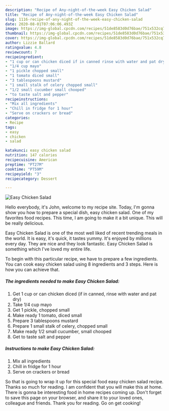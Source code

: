 ```yaml
---
description: "Recipe of Any-night-of-the-week Easy Chicken Salad"
title: "Recipe of Any-night-of-the-week Easy Chicken Salad"
slug: 1116-recipe-of-any-night-of-the-week-easy-chicken-salad
date: 2020-08-01T07:06:06.493Z
image: https://img-global.cpcdn.com/recipes/51de8583d0d76bae/751x532cq70/easy-chicken-salad-recipe-main-photo.jpg
thumbnail: https://img-global.cpcdn.com/recipes/51de8583d0d76bae/751x532cq70/easy-chicken-salad-recipe-main-photo.jpg
cover: https://img-global.cpcdn.com/recipes/51de8583d0d76bae/751x532cq70/easy-chicken-salad-recipe-main-photo.jpg
author: Lizzie Ballard
ratingvalue: 4.8
reviewcount: 7
recipeingredient:
- "1 cup or can chicken diced if in canned rinse with water and pat dry"
- "1/4 cup mayo"
- "1 pickle chopped small"
- "1 tomato diced small"
- "3 tablespoons mustard"
- "1 small stalk of celery chopped small"
- "1/2 small cucumber small chooped"
- "to taste salt and pepper"
recipeinstructions:
- "Mix all ingredients"
- "Chill in fridge for 1 hour"
- "Serve on crackers or bread"
categories:
- Recipe
tags:
- easy
- chicken
- salad

katakunci: easy chicken salad 
nutrition: 147 calories
recipecuisine: American
preptime: "PT27M"
cooktime: "PT59M"
recipeyield: "3"
recipecategory: Dessert

---
```



![Easy Chicken Salad](https://img-global.cpcdn.com/recipes/51de8583d0d76bae/751x532cq70/easy-chicken-salad-recipe-main-photo.jpg)

Hello everybody, it's John, welcome to my recipe site. Today, I'm gonna show you how to prepare a special dish, easy chicken salad. One of my favorites food recipes. This time, I am going to make it a bit unique. This will be really delicious.

Easy Chicken Salad is one of the most well liked of recent trending meals in the world. It is easy, it's quick, it tastes yummy. It's enjoyed by millions every day. They are nice and they look fantastic. Easy Chicken Salad is something which I've loved my entire life.




To begin with this particular recipe, we have to prepare a few ingredients. You can cook easy chicken salad using 8 ingredients and 3 steps. Here is how you can achieve that.

<!--inarticleads1-->

##### The ingredients needed to make Easy Chicken Salad:

1. Get 1 cup or can chicken diced (if in canned, rinse with water and pat dry)
1. Take 1/4 cup mayo
1. Get 1 pickle, chopped small
1. Make ready 1 tomato, diced small
1. Prepare 3 tablespoons mustard
1. Prepare 1 small stalk of celery, chopped small
1. Make ready 1/2 small cucumber, small chooped
1. Get to taste salt and pepper




<!--inarticleads2-->

##### Instructions to make Easy Chicken Salad:

1. Mix all ingredients
1. Chill in fridge for 1 hour
1. Serve on crackers or bread




So that is going to wrap it up for this special food easy chicken salad recipe. Thanks so much for reading. I am confident that you will make this at home. There is gonna be interesting food in home recipes coming up. Don't forget to save this page on your browser, and share it to your loved ones, colleague and friends. Thank you for reading. Go on get cooking!

